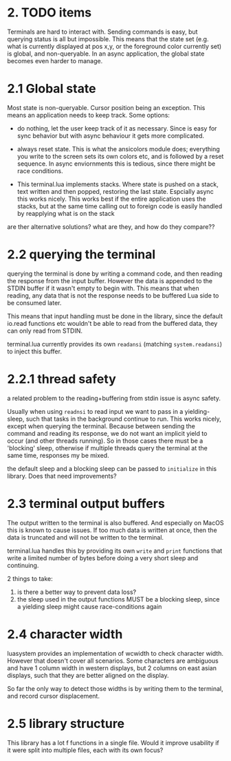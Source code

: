 # 2. TODO items

Terminals are hard to interact with. Sending commands is easy, but querying status
is all but impossible. This means that the state set (e.g. what is currently displayed at pos x,y, or the foreground color currently set) is
global, and non-queryable. In an async application, the global state becomes even
harder to manage.

# 2.1 Global state

Most state is non-queryable. Cursor position being an exception.
This means an application needs to keep track. Some options:

* do nothing, let the user keep track of it as necessary. Since is easy for sync behavior
  but with async behaviour it gets more complicated.

* always reset state. This is what the ansicolors module does; everything you
  write to the screen sets its own colors etc, and is followed by a reset sequence.
  In async enviornments this is tedious, since there might be race conditions.

* This terminal.lua implements stacks. Where state is pushed on a stack, text written
  and then popped, restoring the last state. Espcially async this works nicely.
  This works best if the entire application uses the stacks, but at the same time
  calling out to foreign code is easily handled by reapplying what is on the stack

are ther alternative solutions? what are they, and how do they compare??

# 2.2 querying the terminal

querying the terminal is done by writing a command code, and then reading the response
from the input buffer. However the data is appended to the STDIN buffer if it wasn't empty
to begin with. This means that when reading, any data that is not the response needs
to be buffered Lua side to be consumed later.

This means that input handling must be done in the library, since the default
io.read functions etc wouldn't be able to read from the buffered data, they can only read
from STDIN.

terminal.lua currently provides its own `readansi` (matching `system.readansi`) to inject this buffer.

# 2.2.1 thread safety

a related problem to the reading+buffering from stdin issue is async safety.

Usually when using `readnsi` to read input we want to pass in a yielding-sleep, such that
tasks in the background continue to run.
This works nicely, except when querying the terminal. Because between sending the command
and reading its response, we do not want an implicit yield to occur (and other threads running).
So in those cases there must be a 'blocking' sleep, otherwise if multiple threads
query the terminal at the same time, responses my be mixed.

the default sleep and a blocking sleep can be passed to `initialize` in this library.
Does that need improvements?

# 2.3 terminal output buffers

The output written to the terminal is also buffered. And especially on MacOS this is known to
cause issues. If too much data is written at once, then the data is truncated and will
not be written to the terminal.

terminal.lua handles this by providing its own `write` and `print` functions that write
a limited number of bytes before doing a very short sleep and continuing.

2 things to take:

1. is there a better way to prevent data loss?
2. the sleep used in the output functions MUST be a blocking sleep, since a yielding
   sleep might cause race-conditions again

# 2.4 character width

luasystem provides an implementation of wcwidth to check character width. However that
doesn't cover all scenarios. Some characters are ambiguous and have 1 column width in
western displays, but 2 columns on east asian displays, such that they are better aligned
on the display.

So far the only way to detect those widths is by writing them to the terminal, and record
cursor displacement.

# 2.5 library structure

This library has a lot f functions in a single file. Would it improve usability if
it were split into multiple files, each with its own focus?
